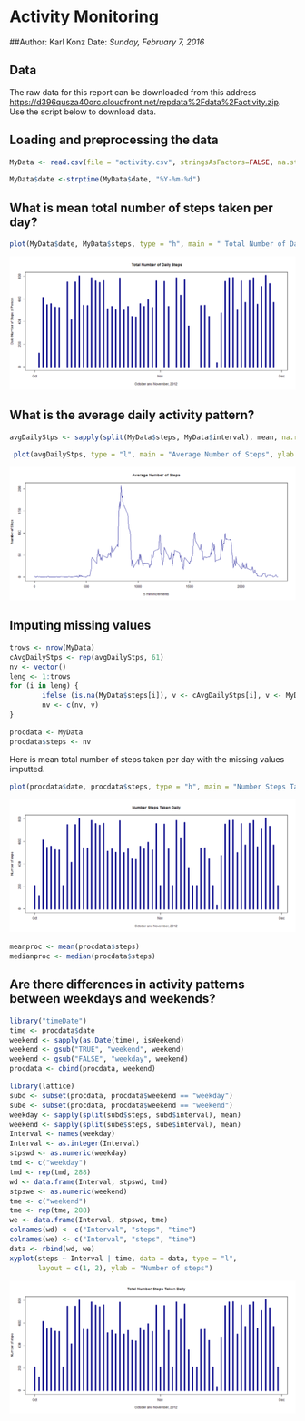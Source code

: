 Activity Monitoring
===================

##Author: Karl Konz
Date: *Sunday, February 7, 2016*

Data 
----
The raw data for this report can be downloaded from this address <https://d396qusza40orc.cloudfront.net/repdata%2Fdata%2Factivity.zip>. Use the script below to download data.


## Loading and preprocessing the data


```r
MyData <- read.csv(file = "activity.csv", stringsAsFactors=FALSE, na.strings="NA")
```


```r
MyData$date <-strptime(MyData$date, "%Y-%m-%d")
```

## What is mean total number of steps taken per day?


```r
plot(MyData$date, MyData$steps, type = "h", main = " Total Number of Daily Steps", ylab = "Daily Number of Steps of Person", xlab = "October and November, 2012")
```

![plot of chunk unnamed-chunk-3](figure/unnamed-chunk-3-1.png)


## What is the average daily activity pattern?


```r
avgDailyStps <- sapply(split(MyData$steps, MyData$interval), mean, na.rm=TRUE)
```


```r
 plot(avgDailyStps, type = "l", main = "Average Number of Steps", ylab = "Number of Steps", xlab = "5 min increments")
```

![plot of chunk unnamed-chunk-5](figure/unnamed-chunk-5-1.png)

## Imputing missing values


```r
trows <- nrow(MyData)
cAvgDailyStps <- rep(avgDailyStps, 61) 
nv <- vector()
leng <- 1:trows
for (i in leng) {
        ifelse (is.na(MyData$steps[i]), v <- cAvgDailyStps[i], v <- MyData$steps[i])
        nv <- c(nv, v)
}
```



```r
procdata <- MyData
procdata$steps <- nv
```

Here is mean total number of steps taken per day with the missing values imputted.


```r
plot(procdata$date, procdata$steps, type = "h", main = "Number Steps Taken Daily", ylab = "Number of steps", xlab = "October and November, 2012")
```

![plot of chunk unnamed-chunk-8](figure/unnamed-chunk-8-1.png)

```r
meanproc <- mean(procdata$steps)
medianproc <- median(procdata$steps)
```

## Are there differences in activity patterns between weekdays and weekends?


```r
library("timeDate")
time <- procdata$date
weekend <- sapply(as.Date(time), isWeekend)
weekend <- gsub("TRUE", "weekend", weekend)
weekend <- gsub("FALSE", "weekday", weekend)
procdata <- cbind(procdata, weekend)
```


```r
library(lattice)
subd <- subset(procdata, procdata$weekend == "weekday")
sube <- subset(procdata, procdata$weekend == "weekend")
weekday <- sapply(split(subd$steps, subd$interval), mean)
weekend <- sapply(split(sube$steps, sube$interval), mean)
Interval <- names(weekday)
Interval <- as.integer(Interval)
stpswd <- as.numeric(weekday)
tmd <- c("weekday")
tmd <- rep(tmd, 288)
wd <- data.frame(Interval, stpswd, tmd)
stpswe <- as.numeric(weekend)
tme <- c("weekend")
tme <- rep(tme, 288)
we <- data.frame(Interval, stpswe, tme)
colnames(wd) <- c("Interval", "steps", "time")
colnames(we) <- c("Interval", "steps", "time")
data <- rbind(wd, we)
xyplot(steps ~ Interval | time, data = data, type = "l", 
       layout = c(1, 2), ylab = "Number of steps")
```

![plot of chunk unnamed-chunk-10](figure/unnamed-chunk-10-1.png)
